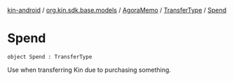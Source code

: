 [kin-android](../../../index.md) / [org.kin.sdk.base.models](../../index.md) / [AgoraMemo](../index.md) / [TransferType](index.md) / [Spend](./-spend.md)

# Spend

`object Spend : TransferType`

Use when transferring Kin due to purchasing something.

